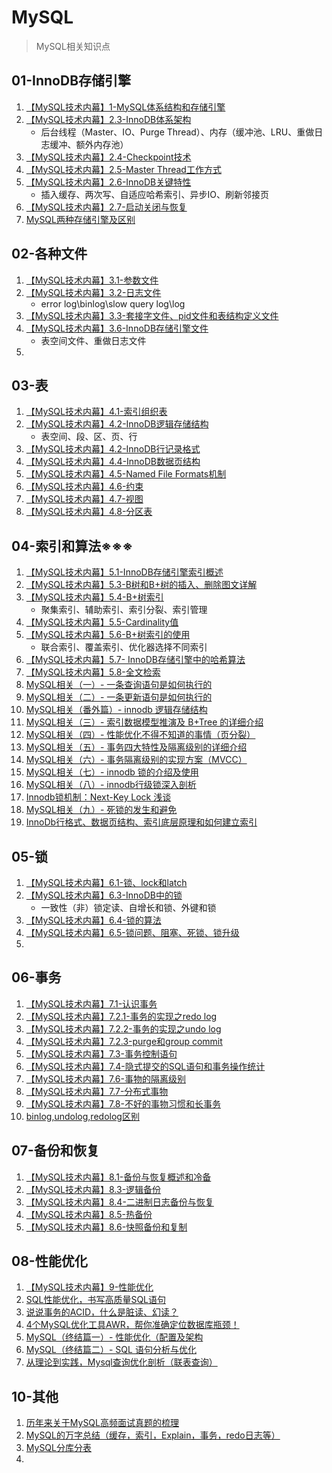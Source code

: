 # MySQL
 > MySQL相关知识点

## 01-InnoDB存储引擎

1. [【MySQL技术内幕】1-MySQL体系结构和存储引擎](https://juejin.im/post/5e9e54bf6fb9a03c832b1e2e)
2. [【MySQL技术内幕】2.3-InnoDB体系架构](https://juejin.im/post/5e9e57a751882573ab45163e)
   - 后台线程（Master、IO、Purge Thread）、内存（缓冲池、LRU、重做日志缓冲、额外内存池）
3. [【MySQL技术内幕】2.4-Checkpoint技术](https://juejin.im/post/5e9e59a96fb9a03c8c042600)
4. [【MySQL技术内幕】2.5-Master Thread工作方式](https://juejin.im/post/5e9e5ade6fb9a03c300fa609)
5. [【MySQL技术内幕】2.6-InnoDB关键特性](https://juejin.im/post/5e9e5d5c6fb9a03c3e3f6b67)
   - 插入缓存、两次写、自适应哈希索引、异步IO、刷新邻接页
6. [【MySQL技术内幕】2.7-启动关闭与恢复](https://juejin.im/post/5e9e68766fb9a03c3b2bdae8)
7. [MySQL两种存储引擎及区别](https://juejin.im/post/5e6608326fb9a07cce74f32b)

## 02-各种文件

1. [【MySQL技术内幕】3.1-参数文件](https://juejin.im/post/5e9e9292e51d4546c72e2647)
2. [【MySQL技术内幕】3.2-日志文件](https://juejin.im/post/5e9e94e66fb9a03c53519c87)
   - error log\binlog\slow query log\log
3. [【MySQL技术内幕】3.3-套接字文件、pid文件和表结构定义文件](https://juejin.im/post/5e9e962be51d45470d529230)
4. [【MySQL技术内幕】3.6-InnoDB存储引擎文件](https://juejin.im/post/5e9e970ee51d4547194627cb)
   - 表空间文件、重做日志文件
5. 

## 03-表 

1. [【MySQL技术内幕】4.1-索引组织表](https://juejin.im/post/5e9e98726fb9a03c6568f9fa)
2. [【MySQL技术内幕】4.2-InnoDB逻辑存储结构](https://juejin.im/post/5e9e9b8be51d4546c62fab18)
   - 表空间、段、区、页、行
3. [【MySQL技术内幕】4.2-InnoDB行记录格式](https://juejin.im/post/5e9e9db451882573b4361e58)
4. [【MySQL技术内幕】4.4-InnoDB数据页结构](https://juejin.im/post/5e9ea1ea6fb9a03c677e7d6b)  
5. [【MySQL技术内幕】4.5-Named File Formats机制](https://juejin.im/post/5e9ea25ef265da47db2e5696)
6. [【MySQL技术内幕】4.6-约束](https://juejin.im/post/5e9ea2bcf265da480f0fb4c5)
7. [【MySQL技术内幕】4.7-视图](https://juejin.im/post/5e9ea4016fb9a03c6568fa17)
8. [【MySQL技术内幕】4.8-分区表](https://juejin.im/post/5e9ea491e51d4546b84786d8)

## 04-索引和算法※※※

1. [【MySQL技术内幕】5.1-InnoDB存储引擎索引概述](https://juejin.im/post/5e9ea9d4f265da480f0fb4da)
2. [【MySQL技术内幕】5.3-B树和B+树的插入、删除图文详解](https://juejin.im/post/5e9eac416fb9a03c786f1d10)
3. [【MySQL技术内幕】5.4-B+树索引](https://juejin.im/post/5e9eacec6fb9a03c5a7ab21b)
   - 聚集索引、辅助索引、索引分裂、索引管理
4. [【MySQL技术内幕】5.5-Cardinality值](https://juejin.im/post/5e9eaea4f265da47f60ec4b9)
5. [【MySQL技术内幕】5.6-B+树索引的使用](https://juejin.im/post/5e9eb958f265da47f7345019)
   - 联合索引、覆盖索引、优化器选择不同索引
6. [【MySQL技术内幕】5.7- InnoDB存储引擎中的哈希算法](https://juejin.im/post/5e9ebaa1e51d4546c164548b)
7. [【MySQL技术内幕】5.8-全文检索](https://juejin.im/post/5e9ebb126fb9a03c64231e48)
8. [MySQL相关（一）- 一条查询语句是如何执行的](https://juejin.im/post/5e55d125e51d4526f55f0460)
9. [MySQL相关（二）- 一条更新语句是如何执行的](https://juejin.im/post/5e55dd1a6fb9a07cc97d9c4b)
10. [MySQL相关（番外篇）- innodb 逻辑存储结构](https://juejin.im/post/5e55f62de51d4526c80e9f04)
11. [MySQL相关（三）- 索引数据模型推演及 B+Tree 的详细介绍](https://juejin.im/post/5e55f927518825492d4ddfc2#heading-6)
12. [MySQL相关（四）- 性能优化不得不知道的事情（页分裂）](https://juejin.im/post/5e55fc715188254967067a82)
13. [MySQL相关（五）- 事务四大特性及隔离级别的详细介绍](https://juejin.im/post/5e5621fc6fb9a07c85142bc6)
14. [MySQL相关（六）- 事务隔离级别的实现方案（MVCC）](https://juejin.im/post/5e562a606fb9a07cc47e52f0)
15. [MySQL相关（七）- innodb 锁的介绍及使用](https://juejin.im/post/5e562e1bf265da5769710c21)
16. [MySQL相关（八）- innodb行级锁深入剖析](https://juejin.im/post/5e56333ce51d4527053187f4)
17. [Innodb锁机制：Next-Key Lock 浅谈](https://juejin.im/post/5e59e103e51d45270b7d6327)
18. [MySQL相关（九）- 死锁的发生和避免](https://juejin.im/post/5e566d5a51882549122aae54)
19. [InnoDb行格式、数据页结构、索引底层原理和如何建立索引](https://juejin.im/post/5e5b10e2518825495853c733)

## 05-锁

1. [【MySQL技术内幕】6.1-锁、lock和latch](https://juejin.im/post/5e9ec05251882573a137a167)
2. [【MySQL技术内幕】6.3-InnoDB中的锁](https://juejin.im/post/5e9ec13c6fb9a03c337f9133)
   - 一致性（非）锁定读、自增长和锁、外键和锁
3. [【MySQL技术内幕】6.4-锁的算法](https://juejin.im/post/5e9ec3156fb9a03c2f4e239b)
4. [【MySQL技术内幕】6.5-锁问题、阻塞、死锁、锁升级](https://juejin.im/post/5e9ec413518825736f642d63)
5. 

## 06-事务

1. [【MySQL技术内幕】7.1-认识事务](https://juejin.im/post/5e9ec670f265da47c6471101)
2. [【MySQL技术内幕】7.2.1-事务的实现之redo log](https://juejin.im/post/5e9ec6c36fb9a03c7c4c3623)
3. [【MySQL技术内幕】7.2.2-事务的实现之undo log](https://juejin.im/post/5e9ec73f6fb9a03c320bc367)
4. [【MySQL技术内幕】7.2.3-purge和group commit](https://juejin.im/post/5e9ec7c9518825738c365127)
5. [【MySQL技术内幕】7.3-事务控制语句](https://juejin.im/post/5e9ec86be51d4546d83b22f1)
6. [【MySQL技术内幕】7.4-隐式提交的SQL语句和事务操作统计](https://juejin.im/post/5e9ec8f8518825739c73676a)
7. [【MySQL技术内幕】7.6-事物的隔离级别](https://juejin.im/post/5e9ec993518825739b2d4b42)
8. [【MySQL技术内幕】7.7-分布式事物](https://juejin.im/post/5e9eca035188257391465be1)
9. [【MySQL技术内幕】7.8-不好的事物习惯和长事务](https://juejin.im/post/5e9eca84e51d45471946285f)
10. [binlog,undolog,redolog区别](https://juejin.im/post/5e721d03e51d450edd2937e3)



## 07-备份和恢复

1. [【MySQL技术内幕】8.1-备份与恢复概述和冷备](https://juejin.im/post/5e9eda5c518825736b74ace8)
2. [【MySQL技术内幕】8.3-逻辑备份](https://juejin.im/post/5e9edafbf265da47d405833d)
3. [【MySQL技术内幕】8.4-二进制日志备份与恢复](https://juejin.im/post/5e9edb69f265da47d00a6efb)
4. [【MySQL技术内幕】8.5-热备份](https://juejin.im/post/5e9edcee5188257394725209)
5. [【MySQL技术内幕】8.6-快照备份和复制](https://juejin.im/post/5e9edd73518825738943cb6f)

## 08-性能优化

1. [【MySQL技术内幕】9-性能优化](https://juejin.im/post/5e9edf3ff265da47bf17cf72)
2. [SQL性能优化，书写高质量SQL语句](https://juejin.im/post/5e7cae936fb9a009587236ad)
3. [说说事务的ACID，什么是脏读、幻读？](https://juejin.im/post/5e1417006fb9a047f3363c41)
4. [4个MySQL优化工具AWR，帮你准确定位数据库瓶颈！](https://juejin.im/post/5e59f6f0518825494c75ea19)
5. [MySQL（终结篇一）- 性能优化（配置及架构](https://juejin.im/post/5e5cd94e518825495b299e39)
6. [MySQL（终结篇二）- SQL 语句分析与优化](https://juejin.im/post/5e5cdbfd518825496e7855c3)
7. [从理论到实践，Mysql查询优化剖析（联表查询）](https://juejin.im/post/5e80504bf265da47c711f6df)

## 10-其他

1. [历年来关于MySQL高频面试真题的梳理](https://juejin.im/post/5e7caf90f265da4291713ed4)
2. [MySQL的万字总结（缓存，索引，Explain，事务，redo日志等）](https://juejin.im/post/5e7cb4bc51882535bb4dc6f6)
3. [MySQL分库分表](https://juejin.im/post/5e573b95f265da57375c424c)
4. 



